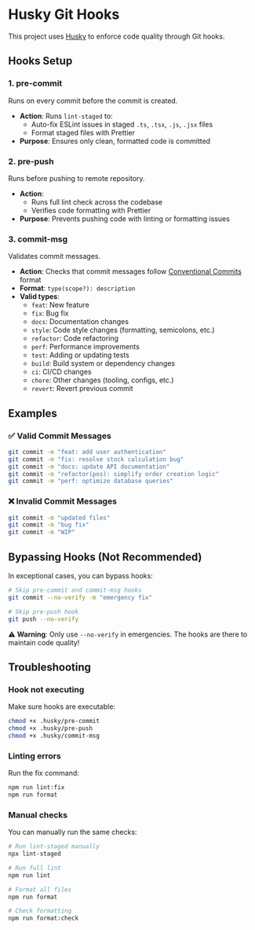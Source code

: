 # Husky Git Hooks

This project uses [Husky](https://typicode.github.io/husky/) to enforce code quality through Git hooks.

## Hooks Setup

### 1. **pre-commit**
Runs on every commit before the commit is created.
- **Action**: Runs `lint-staged` to:
  - Auto-fix ESLint issues in staged `.ts`, `.tsx`, `.js`, `.jsx` files
  - Format staged files with Prettier
- **Purpose**: Ensures only clean, formatted code is committed

### 2. **pre-push**
Runs before pushing to remote repository.
- **Action**: 
  - Runs full lint check across the codebase
  - Verifies code formatting with Prettier
- **Purpose**: Prevents pushing code with linting or formatting issues

### 3. **commit-msg**
Validates commit messages.
- **Action**: Checks that commit messages follow [Conventional Commits](https://www.conventionalcommits.org/) format
- **Format**: `type(scope?): description`
- **Valid types**:
  - `feat`: New feature
  - `fix`: Bug fix
  - `docs`: Documentation changes
  - `style`: Code style changes (formatting, semicolons, etc.)
  - `refactor`: Code refactoring
  - `perf`: Performance improvements
  - `test`: Adding or updating tests
  - `build`: Build system or dependency changes
  - `ci`: CI/CD changes
  - `chore`: Other changes (tooling, configs, etc.)
  - `revert`: Revert previous commit

## Examples

### ✅ Valid Commit Messages
```bash
git commit -m "feat: add user authentication"
git commit -m "fix: resolve stock calculation bug"
git commit -m "docs: update API documentation"
git commit -m "refactor(pos): simplify order creation logic"
git commit -m "perf: optimize database queries"
```

### ❌ Invalid Commit Messages
```bash
git commit -m "updated files"
git commit -m "bug fix"
git commit -m "WIP"
```

## Bypassing Hooks (Not Recommended)

In exceptional cases, you can bypass hooks:

```bash
# Skip pre-commit and commit-msg hooks
git commit --no-verify -m "emergency fix"

# Skip pre-push hook
git push --no-verify
```

⚠️ **Warning**: Only use `--no-verify` in emergencies. The hooks are there to maintain code quality!

## Troubleshooting

### Hook not executing
Make sure hooks are executable:
```bash
chmod +x .husky/pre-commit
chmod +x .husky/pre-push
chmod +x .husky/commit-msg
```

### Linting errors
Run the fix command:
```bash
npm run lint:fix
npm run format
```

### Manual checks
You can manually run the same checks:
```bash
# Run lint-staged manually
npx lint-staged

# Run full lint
npm run lint

# Format all files
npm run format

# Check formatting
npm run format:check
```

